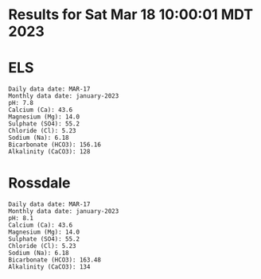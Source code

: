 # Results for Sat Mar 18 10:00:01 MDT 2023
# ELS
```
Daily data date: MAR-17
Monthly data date: january-2023
pH: 7.8
Calcium (Ca): 43.6
Magnesium (Mg): 14.0
Sulphate (SO4): 55.2
Chloride (Cl): 5.23
Sodium (Na): 6.18
Bicarbonate (HCO3): 156.16
Alkalinity (CaCO3): 128
```
# Rossdale
```
Daily data date: MAR-17
Monthly data date: january-2023
pH: 8.1
Calcium (Ca): 43.6
Magnesium (Mg): 14.0
Sulphate (SO4): 55.2
Chloride (Cl): 5.23
Sodium (Na): 6.18
Bicarbonate (HCO3): 163.48
Alkalinity (CaCO3): 134
```
